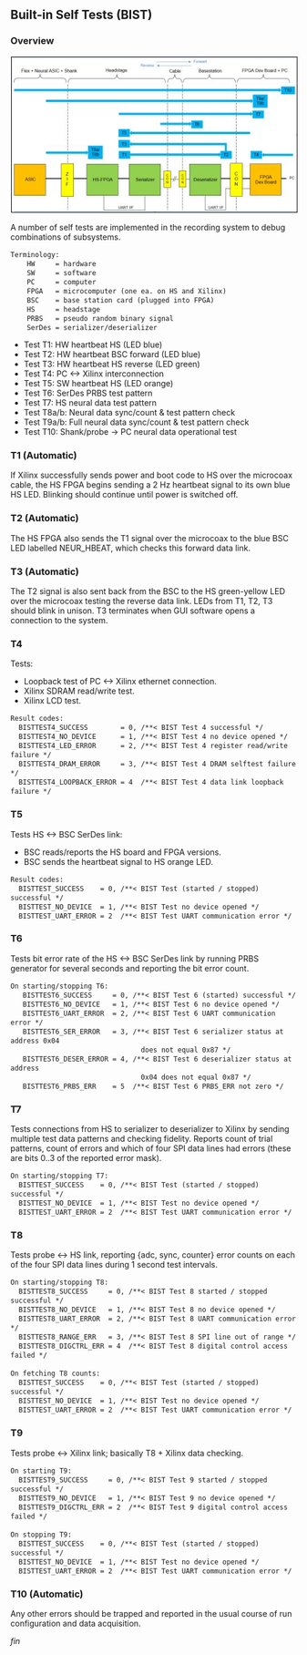 ## Built-in Self Tests (BIST)

### Overview

![BIST](BIST.png)

A number of self tests are implemented in the recording system to
debug combinations of subsystems.

```
Terminology:
    HW     = hardware
    SW     = software
    PC     = computer
    FPGA   = microcomputer (one ea. on HS and Xilinx)
    BSC    = base station card (plugged into FPGA)
    HS     = headstage
    PRBS   = pseudo random binary signal
    SerDes = serializer/deserializer
```

* Test T1:    HW heartbeat HS (LED blue)
* Test T2:    HW heartbeat BSC forward (LED blue)
* Test T3:    HW heartbeat HS  reverse (LED green)
* Test T4:    PC <-> Xilinx interconnection
* Test T5:    SW heartbeat HS (LED orange)
* Test T6:    SerDes PRBS test pattern
* Test T7:    HS neural data test pattern
* Test T8a/b: Neural data sync/count & test pattern check
* Test T9a/b: Full neural data sync/count & test pattern check
* Test T10:   Shank/probe -> PC neural data operational test

### T1 (Automatic)

If Xilinx successfully sends power and boot code to HS over the microcoax
cable, the HS FPGA begins sending a 2 Hz heartbeat signal to its own blue
HS LED. Blinking should continue until power is switched off.

### T2 (Automatic)

The HS FPGA also sends the T1 signal over the microcoax to the blue BSC LED
labelled NEUR_HBEAT, which checks this forward data link.

### T3 (Automatic)

The T2 signal is also sent back from the BSC to the HS green-yellow LED over
the microcoax testing the reverse data link. LEDs from T1, T2, T3 should
blink in unison. T3 terminates when GUI software opens a connection
to the system.

### T4

Tests:

* Loopback test of PC <-> Xilinx ethernet connection.
* Xilinx SDRAM read/write test.
* Xilinx LCD test.

```
Result codes:
  BISTTEST4_SUCCESS        = 0, /**< BIST Test 4 successful */
  BISTTEST4_NO_DEVICE      = 1, /**< BIST Test 4 no device opened */
  BISTTEST4_LED_ERROR      = 2, /**< BIST Test 4 register read/write failure */
  BISTTEST4_DRAM_ERROR     = 3, /**< BIST Test 4 DRAM selftest failure */
  BISTTEST4_LOOPBACK_ERROR = 4  /**< BIST Test 4 data link loopback failure */
```

### T5

Tests HS <-> BSC SerDes link:

* BSC reads/reports the HS board and FPGA versions.
* BSC sends the heartbeat signal to HS orange LED.

```
Result codes:
  BISTTEST_SUCCESS    = 0, /**< BIST Test (started / stopped) successful */
  BISTTEST_NO_DEVICE  = 1, /**< BIST Test no device opened */
  BISTTEST_UART_ERROR = 2  /**< BIST Test UART communication error */
```

### T6

Tests bit error rate of the HS <-> BSC SerDes link by running PRBS
generator for several seconds and reporting the bit error count.

```
On starting/stopping T6:
   BISTTEST6_SUCCESS     = 0, /**< BIST Test 6 (started) successful */
   BISTTEST6_NO_DEVICE   = 1, /**< BIST Test 6 no device opened */
   BISTTEST6_UART_ERROR  = 2, /**< BIST Test 6 UART communication error */
   BISTTEST6_SER_ERROR   = 3, /**< BIST Test 6 serializer status at address 0x04
                                does not equal 0x87 */
   BISTTEST6_DESER_ERROR = 4, /**< BIST Test 6 deserializer status at address
                                0x04 does not equal 0x87 */
   BISTTEST6_PRBS_ERR    = 5  /**< BIST Test 6 PRBS_ERR not zero */
```

### T7

Tests connections from HS to serializer to deserializer to Xilinx by sending
multiple test data patterns and checking fidelity. Reports count of trial
patterns, count of errors and which of four SPI data lines had errors
(these are bits 0..3 of the reported error mask).

```
On starting/stopping T7:
  BISTTEST_SUCCESS    = 0, /**< BIST Test (started / stopped) successful */
  BISTTEST_NO_DEVICE  = 1, /**< BIST Test no device opened */
  BISTTEST_UART_ERROR = 2  /**< BIST Test UART communication error */
```

### T8

Tests probe <-> HS link, reporting {adc, sync, counter} error counts on each
of the four SPI data lines during 1 second test intervals.

```
On starting/stopping T8:
  BISTTEST8_SUCCESS     = 0, /**< BIST Test 8 started / stopped successful */
  BISTTEST8_NO_DEVICE   = 1, /**< BIST Test 8 no device opened */
  BISTTEST8_UART_ERROR  = 2, /**< BIST Test 8 UART communication error */
  BISTTEST8_RANGE_ERR   = 3, /**< BIST Test 8 SPI line out of range */
  BISTTEST8_DIGCTRL_ERR = 4  /**< BIST Test 8 digital control access failed */

On fetching T8 counts:
  BISTTEST_SUCCESS    = 0, /**< BIST Test (started / stopped) successful */
  BISTTEST_NO_DEVICE  = 1, /**< BIST Test no device opened */
  BISTTEST_UART_ERROR = 2  /**< BIST Test UART communication error */
```

### T9

Tests probe <-> Xilinx link; basically T8 + Xilinx data checking.

```
On starting T9:
  BISTTEST9_SUCCESS     = 0, /**< BIST Test 9 started / stopped successful */
  BISTTEST9_NO_DEVICE   = 1, /**< BIST Test 9 no device opened */
  BISTTEST9_DIGCTRL_ERR = 2  /**< BIST Test 9 digital control access failed */

On stopping T9:
  BISTTEST_SUCCESS    = 0, /**< BIST Test (started / stopped) successful */
  BISTTEST_NO_DEVICE  = 1, /**< BIST Test no device opened */
  BISTTEST_UART_ERROR = 2  /**< BIST Test UART communication error */
```

### T10 (Automatic)

Any other errors should be trapped and reported in the usual course of run
configuration and data acquisition.


_fin_

